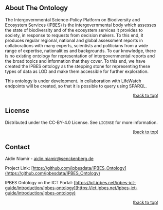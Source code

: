 <!-- Improved compatibility of back to top link: See: https://github.com/othneildrew/Best-README-Template/pull/73 -->
<a name="readme-top"></a>

<!-- ABOUT THE PROJECT -->
## About The Ontology

The Intergovernmental Science-Policy Platform on Biodiversity and Ecosystem Services (IPBES) is the intergovernmental body which assesses the state of biodiversity and of the ecosystem services it provides to society, in response to requests from decision makers. To this end, it produces regular regional, national and global assessment reports in collaborations with many experts, scientists and politicians from a wide range of expertise, nationalities and backgrounds. 
To our knowledge, there is no existing ontology for representation of intergovernmental reports and the broad topics and information that they cover. To this end, we have created the IPBES ontology as the stepping stone for representing these types of data as LOD and make them accessible for further exploration.

This ontology is under development. In collaboration with LifeWatch endpoints will be created, so that it is possible to query using SPARQL.


<p align="right">(<a href="#readme-top">back to top</a>)</p>


<!-- LICENSE -->
## License

Distributed under the CC-BY-4.0 License. See `LICENSE` for more information.

<p align="right">(<a href="#readme-top">back to top</a>)</p>



<!-- CONTACT -->
## Contact

Aidin Niamir - aidin.niamir@senckenberg.de

Project Link: [https://github.com/ipbesdata/IPBES_Ontology](https://github.com/ipbesdata/IPBES_Ontology)

IPBES Ontology on the ICT Portal: [https://ict.ipbes.net/ipbes-ict-guide/introduction/ipbes-ontology](https://ict.ipbes.net/ipbes-ict-guide/introduction/ipbes-ontology)

<p align="right">(<a href="#readme-top">back to top</a>)</p>
